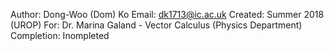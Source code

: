 Author: Dong-Woo (Dom) Ko 
Email: dk1713@ic.ac.uk
Created: Summer 2018 (UROP)
For: Dr. Marina Galand - Vector Calculus (Physics Department)
Completion: Inompleted
